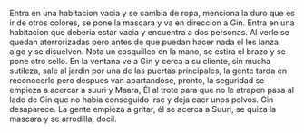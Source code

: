Entra en una habitacion vacia y se cambia de ropa, menciona la duro que es ir de otros colores, se pone la mascara y va en direccion a Gin. Entra en una habitacion que deberia estar vacia y encuentra a dos personas. Al verle se quedan aterrorizadas pero antes de que puedan hacer nada el les lanza algo y se disuelven. Nota un cosquilleo en la mano, se estira el brazo y se pone otro sello. En la ventana ve a Gin y cerca a su cliente, sin mucha sutileza, sale al jardin  por una de las puertas principales, la gente tarda en reconocerlo pero despues van apartandose, pronto, la seguridad se empieza a acercar a suuri y Maara, Él al trote para que no le atrapen pasa al lado de Gin que no habia conseguido irse y deja caer unos polvos. Gin desaparece. La gente empieza a gritar, él se acerca a Suuri, se quiza la mascara y se arrodilla, docil.